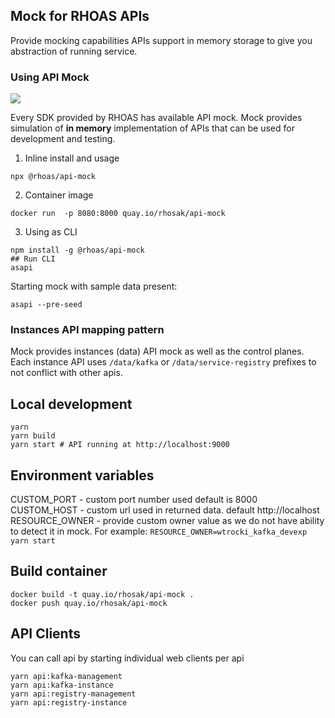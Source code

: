 ## Mock for RHOAS APIs

Provide mocking capabilities 
APIs support in memory storage to give you abstraction of running service.

### Using API Mock

![](https://img.shields.io/npm/v/@rhoas/api-mock)

Every SDK provided by RHOAS has available API mock.
Mock provides simulation of  **in memory** implementation of APIs that 
can be used for development and testing.


1. Inline install and usage
```
npx @rhoas/api-mock
```

2. Container image

```
docker run  -p 8080:8000 quay.io/rhosak/api-mock
```

3. Using as CLI

```
npm install -g @rhoas/api-mock
## Run CLI
asapi
```

Starting mock with sample data present:

```shell
asapi --pre-seed
```

### Instances API mapping pattern

Mock provides instances (data) API mock as well as the control planes.
Each instance API uses `/data/kafka` or `/data/service-registry` prefixes to not conflict with other apis.

## Local development

```
yarn
yarn build
yarn start # API running at http://localhost:9000
```

## Environment variables

CUSTOM_PORT - custom port number used default is 8000
CUSTOM_HOST - custom url used in returned data. default http://localhost
RESOURCE_OWNER - provide custom owner value as we do not have ability to detect it in mock. For example: `RESOURCE_OWNER=wtrocki_kafka_devexp yarn start`

## Build container

```
docker build -t quay.io/rhosak/api-mock .
docker push quay.io/rhosak/api-mock
```

## API Clients

You can call api by starting individual web clients per api

```
yarn api:kafka-management
yarn api:kafka-instance
yarn api:registry-management
yarn api:registry-instance
```
